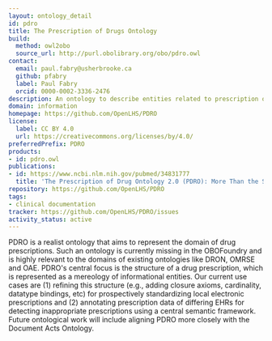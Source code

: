 ```yaml
---
layout: ontology_detail
id: pdro
title: The Prescription of Drugs Ontology
build:
  method: owl2obo
  source_url: http://purl.obolibrary.org/obo/pdro.owl
contact:
  email: paul.fabry@usherbrooke.ca
  github: pfabry
  label: Paul Fabry
  orcid: 0000-0002-3336-2476
description: An ontology to describe entities related to prescription of drugs
domain: information
homepage: https://github.com/OpenLHS/PDRO
license:
  label: CC BY 4.0
  url: https://creativecommons.org/licenses/by/4.0/
preferredPrefix: PDRO
products:
- id: pdro.owl
publications:
- id: https://www.ncbi.nlm.nih.gov/pubmed/34831777
  title: 'The Prescription of Drug Ontology 2.0 (PDRO): More Than the Sum of Its Parts'
repository: https://github.com/OpenLHS/PDRO
tags:
- clinical documentation
tracker: https://github.com/OpenLHS/PDRO/issues
activity_status: active
---
```


PDRO is a realist ontology that aims to represent the domain of drug prescriptions. Such an ontology is currently missing in the OBOFoundry and is highly relevant to the domains of existing ontologies like DRON, OMRSE and OAE. PDRO's central focus is the structure of a drug prescription, which is represented as a mereology of informational entities. Our current use cases are (1) refining this structure (e.g., adding closure axioms, cardinality, datatype bindings, etc) for prospectively standardizing local electronic prescriptions and (2) annotating prescription data of differing EHRs for detecting inappropriate prescriptions using a central semantic framework. Future ontological work will include aligning PDRO more closely with the Document Acts Ontology.
